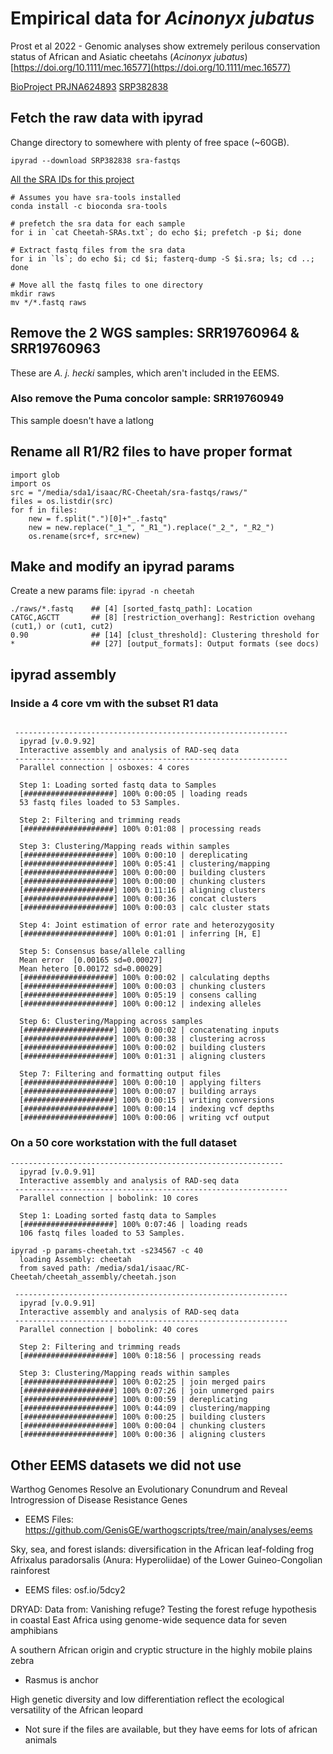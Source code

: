 # Empirical data for *Acinonyx jubatus*

Prost et al 2022 - Genomic analyses show extremely perilous conservation
status of African and Asiatic cheetahs (*Acinonyx jubatus*)  
[https://doi.org/10.1111/mec.16577](https://doi.org/10.1111/mec.16577)

[BioProject PRJNA624893](https://www.ncbi.nlm.nih.gov/bioproject/PRJNA624893)
[SRP382838](https://trace.ncbi.nlm.nih.gov/Traces/?view=study&acc=SRP382838)

## Fetch the raw data with ipyrad

Change directory to somewhere with plenty of free space (~60GB).

`ipyrad --download SRP382838 sra-fastqs`

[All the SRA IDs for this project](Cheetah-SRAs.txt)

```
# Assumes you have sra-tools installed
conda install -c bioconda sra-tools

# prefetch the sra data for each sample
for i in `cat Cheetah-SRAs.txt`; do echo $i; prefetch -p $i; done

# Extract fastq files from the sra data
for i in `ls`; do echo $i; cd $i; fasterq-dump -S $i.sra; ls; cd ..; done

# Move all the fastq files to one directory
mkdir raws
mv */*.fastq raws
```

## Remove the 2 WGS samples: SRR19760964 & SRR19760963
These are *A. j. hecki* samples, which aren't included in the EEMS.

### Also remove the Puma concolor sample: SRR19760949
This sample doesn't have a latlong

## Rename all R1/R2 files to have proper format
```
import glob
import os
src = "/media/sda1/isaac/RC-Cheetah/sra-fastqs/raws/"
files = os.listdir(src)
for f in files:
    new = f.split(".")[0]+"_.fastq"
    new = new.replace("_1_", "_R1_").replace("_2_", "_R2_")
    os.rename(src+f, src+new)
```

## Make and modify an ipyrad params
Create a new params file: `ipyrad -n cheetah`

```
./raws/*.fastq    ## [4] [sorted_fastq_path]: Location 
CATGC,AGCTT       ## [8] [restriction_overhang]: Restriction ovehang (cut1,) or (cut1, cut2)
0.90              ## [14] [clust_threshold]: Clustering threshold for
*                 ## [27] [output_formats]: Output formats (see docs)
```

## ipyrad assembly

### Inside a 4 core vm with the subset R1 data

```

 -------------------------------------------------------------
  ipyrad [v.0.9.92]
  Interactive assembly and analysis of RAD-seq data
 -------------------------------------------------------------
  Parallel connection | osboxes: 4 cores

  Step 1: Loading sorted fastq data to Samples
  [####################] 100% 0:00:05 | loading reads
  53 fastq files loaded to 53 Samples.

  Step 2: Filtering and trimming reads
  [####################] 100% 0:01:08 | processing reads

  Step 3: Clustering/Mapping reads within samples
  [####################] 100% 0:00:10 | dereplicating
  [####################] 100% 0:05:41 | clustering/mapping
  [####################] 100% 0:00:00 | building clusters
  [####################] 100% 0:00:00 | chunking clusters
  [####################] 100% 0:11:16 | aligning clusters
  [####################] 100% 0:00:36 | concat clusters
  [####################] 100% 0:00:03 | calc cluster stats

  Step 4: Joint estimation of error rate and heterozygosity
  [####################] 100% 0:01:01 | inferring [H, E]

  Step 5: Consensus base/allele calling
  Mean error  [0.00165 sd=0.00027]
  Mean hetero [0.00172 sd=0.00029]
  [####################] 100% 0:00:02 | calculating depths
  [####################] 100% 0:00:03 | chunking clusters
  [####################] 100% 0:05:19 | consens calling
  [####################] 100% 0:00:12 | indexing alleles

  Step 6: Clustering/Mapping across samples
  [####################] 100% 0:00:02 | concatenating inputs
  [####################] 100% 0:00:38 | clustering across
  [####################] 100% 0:00:02 | building clusters
  [####################] 100% 0:01:31 | aligning clusters

  Step 7: Filtering and formatting output files
  [####################] 100% 0:00:10 | applying filters
  [####################] 100% 0:00:07 | building arrays
  [####################] 100% 0:00:15 | writing conversions
  [####################] 100% 0:00:14 | indexing vcf depths
  [####################] 100% 0:00:06 | writing vcf output
```

### On a 50 core workstation with the full dataset

```
-------------------------------------------------------------
  ipyrad [v.0.9.91]
  Interactive assembly and analysis of RAD-seq data
 ------------------------------------------------------------- 
  Parallel connection | bobolink: 10 cores
  
  Step 1: Loading sorted fastq data to Samples
  [####################] 100% 0:07:46 | loading reads          
  106 fastq files loaded to 53 Samples.

ipyrad -p params-cheetah.txt -s234567 -c 40
  loading Assembly: cheetah
  from saved path: /media/sda1/isaac/RC-Cheetah/cheetah_assembly/cheetah.json

 -------------------------------------------------------------
  ipyrad [v.0.9.91]
  Interactive assembly and analysis of RAD-seq data
 ------------------------------------------------------------- 
  Parallel connection | bobolink: 40 cores
  
  Step 2: Filtering and trimming reads
  [####################] 100% 0:18:56 | processing reads     
  
  Step 3: Clustering/Mapping reads within samples
  [####################] 100% 0:02:25 | join merged pairs      
  [####################] 100% 0:07:26 | join unmerged pairs    
  [####################] 100% 0:00:59 | dereplicating          
  [####################] 100% 0:44:09 | clustering/mapping     
  [####################] 100% 0:00:25 | building clusters      
  [####################] 100% 0:00:04 | chunking clusters      
  [####################] 100% 0:00:36 | aligning clusters      
```

## Other EEMS datasets we did not use

Warthog Genomes Resolve an Evolutionary Conundrum and Reveal Introgression of Disease Resistance Genes
* EEMS Files: https://github.com/GenisGE/warthogscripts/tree/main/analyses/eems

Sky, sea, and forest islands: diversification in the African leaf-folding frog
Afrixalus paradorsalis (Anura: Hyperoliidae) of the Lower Guineo-Congolian
rainforest
* EEMS files: osf.io/5dcy2 

DRYAD: Data from: Vanishing refuge? Testing the forest refuge hypothesis in
coastal East Africa using genome-wide sequence data for seven amphibians

A southern African origin and cryptic structure in the highly mobile plains zebra
* Rasmus is anchor

High genetic diversity and low differentiation reflect the ecological
versatility of the African leopard
* Not sure if the files are available, but they have eems for lots of african animals

